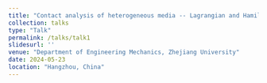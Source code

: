 ```yaml
---
title: "Contact analysis of heterogeneous media -- Lagrangian and Hamiltonian formulation (I)"
collection: talks
type: "Talk"
permalink: /talks/talk1
slidesurl: ''
venue: "Department of Engineering Mechanics, Zhejiang University"
date: 2024-05-23
location: "Hangzhou, China"
---
```

